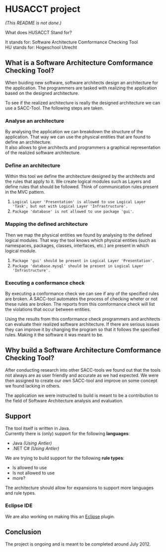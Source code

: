 # HUSACCT project
_(This README is not done.)_

What does HUSACCT Stand for?

It stands for: Software Architecture Comformance Checking Tool  
HU stands for: Hogeschool Utrecht

## What is a Software Architecture Comformance Checking Tool?

When buiding new software, software architects design an architecture for the application. The programmers are tasked with realizing the application based on the designed architecture.

To see if the realized architecture is really the designed architecture we can use a SACC-Tool. The following steps are taken.

### Analyse an architecture

By analysing the application we can breakdown the structure of the application. That way we can use the physical entities that are found to define an architecture.  
It also allows to give architects and programmers a graphical representation of the realized software architecture.

### Define an architecture

Within this tool we define the architecture designed by the architects and the rules that apply to it. We create logical modules such as Layers and define rules that should be followed. Think of communication rules present in the MVC pattern.

1. `Logical Layer 'Presentation' is allowed to use Logical Layer 'Task', but not with Logical Layer 'Infrastructure'.`  
2. `Package 'database' is not allowed to use package 'gui'`.

### Mapping the defined architecture

Then we map the physical entities we found by analysing to the defined logical modules. That way the tool knows which physical entities (such as namespaces, packages, classes, interfaces, etc.) are present in which logical module.

1. `Package 'gui' should be present in Logical Layer 'Presentation'.`
2. `Package 'database.mysql' should be present in Logical Layer 'Infrastructure'.`

### Executing a conformance check

By executing a conformance check we can see if any of the specified rules are broken. A SACC-tool automates the process of checking wheter or not these rules are broken. The reports from this comformance check will list the violations that occur between entities.

Using the results from this conformance check programmers and architects can evaluate their realized software architecture. If there are serious issues they can improve it by changing the program so that it follows the specified rules. Making it the software it was meant to be.

## Why build a Software Architecture Comformance Checking Tool?

After conducting research into other SACC-tools we found out that the tools not always are as user friendly and accurate as we had expected. We were then assigned to create our own SACC-tool and improve on some concept we found lacking in others. 

The application we were instructed to build is meant to be a contribution to the field of Software Architecture analysis and evaluation.

## Support

The tool itself is written in Java.  
Currently there is (only) support for the following **languages**:

- Java _(Using Antler)_
- .NET C# _(Using Antler)_

We are trying to build support for the following **rule types**:

- Is allowed to use
- Is not allowed to use
- more?

The architecture should allow for expansions to support more languages and rule types.

### Eclipse IDE

We are also working on making this an [Eclipse](http://www.eclipse.org/) plugin.

## Conclusion

The project is ongoing and is meant to be completed around July 2012.
